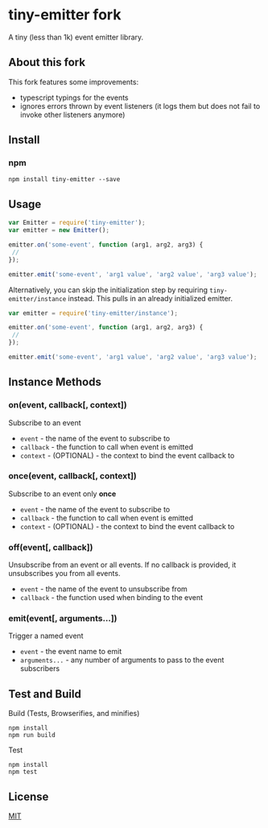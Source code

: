# tiny-emitter fork

A tiny (less than 1k) event emitter library.

## About this fork
This fork features some improvements:

- typescript typings for the events
- ignores errors thrown by event listeners (it logs them but does not fail to invoke other listeners anymore)

## Install

### npm

```
npm install tiny-emitter --save
```

## Usage

```js
var Emitter = require('tiny-emitter');
var emitter = new Emitter();

emitter.on('some-event', function (arg1, arg2, arg3) {
 //
});

emitter.emit('some-event', 'arg1 value', 'arg2 value', 'arg3 value');
```

Alternatively, you can skip the initialization step by requiring `tiny-emitter/instance` instead. This pulls in an already initialized emitter.

```js
var emitter = require('tiny-emitter/instance');

emitter.on('some-event', function (arg1, arg2, arg3) {
 //
});

emitter.emit('some-event', 'arg1 value', 'arg2 value', 'arg3 value');
```

## Instance Methods

### on(event, callback[, context])

Subscribe to an event

* `event` - the name of the event to subscribe to
* `callback` - the function to call when event is emitted
* `context` - (OPTIONAL) - the context to bind the event callback to

### once(event, callback[, context])

Subscribe to an event only **once**

* `event` - the name of the event to subscribe to
* `callback` - the function to call when event is emitted
* `context` - (OPTIONAL) - the context to bind the event callback to

### off(event[, callback])

Unsubscribe from an event or all events. If no callback is provided, it unsubscribes you from all events.

* `event` - the name of the event to unsubscribe from
* `callback` - the function used when binding to the event

### emit(event[, arguments...])

Trigger a named event

* `event` - the event name to emit
* `arguments...` - any number of arguments to pass to the event subscribers

## Test and Build

Build (Tests, Browserifies, and minifies)

```
npm install
npm run build
```

Test

```
npm install
npm test
```

## License

[MIT](https://github.com/scottcorgan/tiny-emitter/blob/master/LICENSE)
